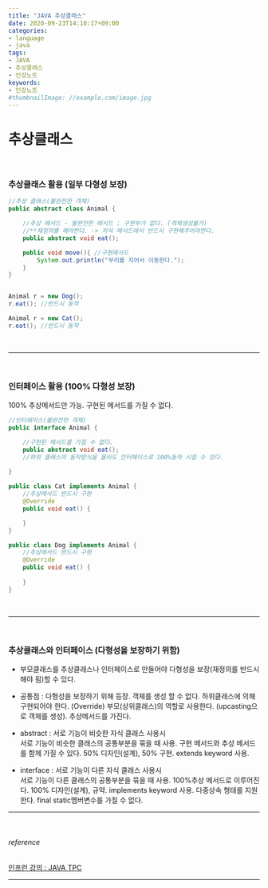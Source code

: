 ```yaml
---
title: "JAVA 추상클래스"
date: 2020-09-23T14:10:17+09:00
categories:
- language
- java
tags:
- JAVA
- 추상클래스
- 인강노트
keywords:
- 인강노트
#thumbnailImage: //example.com/image.jpg
---
```


<!--more-->
# 추상클래스 

&nbsp;


### 추상클래스 활용 (일부 다형성 보장)

```java
//추상 클래스(불완전한 객체)
public abstract class Animal {

    //추상 메서드 - 불완전한 메서드 : 구현부가 없다. (객체생성불가)
    //**재정의를 해야한다. -> 자식 메서드에서 반드시 구현해주어야한다.
    public abstract void eat(); 

    public void move(){ //구현메서드
        System.out.println("무리를 지어서 이동한다.");
    }
}


Animal r = new Dog();
r.eat(); //반드시 동작

Animal r = new Cat();
r.eat(); //반드시 동작

```

&nbsp;

-----

&nbsp;

### 인터페이스 활용 (100% 다형성 보장)
100% 추상메서드만 가능. 구현된 메서드를 가질 수 없다.

```java
//인터페이스(불완전한 객체)
public interface Animal {

    //구현된 메서드를 가질 수 없다.
    public abstract void eat(); 
    //하위 클래스의 동작방식을 몰라도 인터페이스로 100%동작 시킬 수 있다.
    
}

public class Cat implements Animal {
    //추상메서드 반드시 구현
    @Override
    public void eat() {

    }
}

public class Dog implements Animal {
    //추상메서드 반드시 구현
    @Override
    public void eat() {
        
    }
}

```


&nbsp;

-----

&nbsp;

### 추상클래스와 인터페이스 (다형성을 보장하기 위함)

- 부모클래스를 추상클래스나 인터페이스로 만들어야 다형성을 보장(재정의를 반드시 해야 됨)할 수 있다.   

- 공통점 : 다형성을 보장하기 위해 등장. 객체를 생성 할 수 없다. 하위클래스에 의해 구현되어야 한다. (Override) 부모(상위클래스)의 역할로 사용한다. (upcasting으로 객체를 생성). 추상메서드를 가진다.   

- abstract : 서로 기능이 비슷한 자식 클래스 사용시   
    서로 기능이 비슷한 클래스의 공통부분을 묶을 때 사용. 구현 메서드와 추상 메서드를 함께 가질 수 있다. 50% 디자인(설계), 50% 구현. extends keyword 사용.   
- interface : 서로 기능이 다른 자식 클래스 사용시   
    서로 기능이 다른 클래스의 공통부분을 묶을 때 사용. 100%추상 메서드로 이루어진다. 100% 디자인(설계), 규약. implements keyword 사용. 다중상속 형태를 지원한다.    final static멤버변수를 가질 수 없다.   


-----

&nbsp;

###### reference
[인프런 강의 : JAVA TPC](https://www.inflearn.com/course/%EC%9E%90%EB%B0%94-%EC%9E%85%EB%AC%B8-%ED%94%84%EB%A1%9C%EA%B7%B8%EB%9E%98%EB%B0%8D/dashboard)


-----